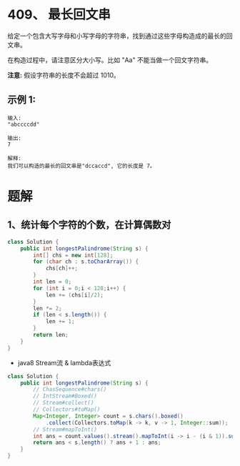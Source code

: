 # 409、 最长回文串

给定一个包含大写字母和小写字母的字符串，找到通过这些字母构造成的最长的回文串。

在构造过程中，请注意区分大小写。比如 "Aa" 不能当做一个回文字符串。

**注意:**
假设字符串的长度不会超过 1010。

## 示例 1:
```
输入:
"abccccdd"

输出:
7

解释:
我们可以构造的最长的回文串是"dccaccd", 它的长度是 7。
```
# 题解
## 1、统计每个字符的个数，在计算偶数对
```java
class Solution {
    public int longestPalindrome(String s) {
        int[] chs = new int[128];
        for (char ch : s.toCharArray()) {
            chs[ch]++;
        }
        int len = 0;
        for (int i = 0;i < 128;i++) {
            len += (chs[i]/2);
        }
        len *= 2;
        if (len < s.length()) {
            len += 1;
        }
        return len;
    }
}
```
- java8 Stream流 & lambda表达式
```java
class Solution {
    public int longestPalindrome(String s) {
        // ChasSequence#chars()
        // IntStream#Boxed()
        // Stream#collect()
        // Collectors#toMap()
        Map<Integer, Integer> count = s.chars().boxed()
            .collect(Collectors.toMap(k -> k, v -> 1, Integer::sum));
        // Stream#mapToInt()
        int ans = count.values().stream().mapToInt(i -> i - (i & 1)).sum();
        return ans < s.length() ? ans + 1 : ans;
    }
}
```